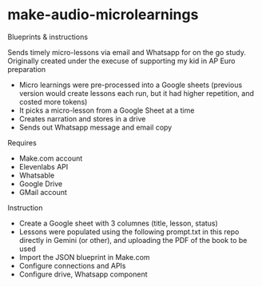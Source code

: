 # make-audio-microlearnings
Blueprints & instructions

Sends timely micro-lessons via email and Whatsapp for on the go study. Originally created under the execuse of supporting my kid in AP Euro preparation
- Micro learnings were pre-processed into a Google sheets (previous version would create lessons each run, but it had higher repetition, and costed more tokens)
- It picks a micro-lesson from a Google Sheet at a time
- Creates narration and stores in a drive
- Sends out Whatsapp message and email copy

Requires
- Make.com account
- Elevenlabs API
- Whatsable
- Google Drive
- GMail account

Instruction
- Create a Google sheet with 3 columnes (title, lesson, status)
- Lessons were populated using the following prompt.txt in this repo directly in Gemini (or other), and uploading the PDF of the book to be used
- Import the JSON blueprint in Make.com
- Configure connections and APIs
- Configure drive, Whatsapp component

